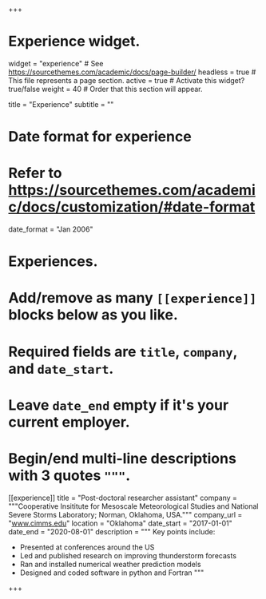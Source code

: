 +++
# Experience widget.
widget = "experience"  # See https://sourcethemes.com/academic/docs/page-builder/
headless = true  # This file represents a page section.
active = true  # Activate this widget? true/false
weight = 40  # Order that this section will appear.

title = "Experience"
subtitle = ""

# Date format for experience
#   Refer to https://sourcethemes.com/academic/docs/customization/#date-format
date_format = "Jan 2006"

# Experiences.
#   Add/remove as many `[[experience]]` blocks below as you like.
#   Required fields are `title`, `company`, and `date_start`.
#   Leave `date_end` empty if it's your current employer.
#   Begin/end multi-line descriptions with 3 quotes `"""`.
[[experience]]
  title = "Post-doctoral researcher assistant"
  company = """Cooperative Insititute for Mesoscale Meteorological Studies and
  National Severe Storms Laboratory; Norman, Oklahoma, USA."""
  company_url = "www.cimms.edu"
  location = "Oklahoma"
  date_start = "2017-01-01"
  date_end = "2020-08-01"
  description = """
  Key points include:
  
  * Presented at conferences around the US
  * Led and published research on improving thunderstorm forecasts
  * Ran and installed numerical weather prediction models
  * Designed and coded software in python and Fortran
  """


+++
